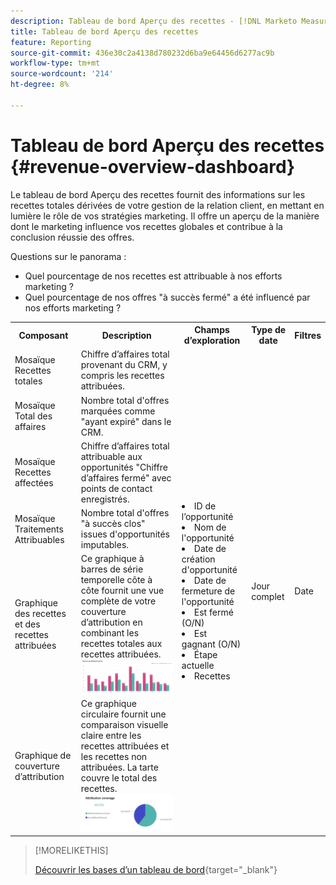 ```yaml
---
description: Tableau de bord Aperçu des recettes - [!DNL Marketo Measure] - Produit
title: Tableau de bord Aperçu des recettes
feature: Reporting
source-git-commit: 436e30c2a4138d780232d6ba9e64456d6277ac9b
workflow-type: tm+mt
source-wordcount: '214'
ht-degree: 8%

---
```


# Tableau de bord Aperçu des recettes {#revenue-overview-dashboard}

Le tableau de bord Aperçu des recettes fournit des informations sur les recettes totales dérivées de votre gestion de la relation client, en mettant en lumière le rôle de vos stratégies marketing. Il offre un aperçu de la manière dont le marketing influence vos recettes globales et contribue à la conclusion réussie des offres.

Questions sur le panorama :

* Quel pourcentage de nos recettes est attribuable à nos efforts marketing ?
* Quel pourcentage de nos offres &quot;à succès fermé&quot; a été influencé par nos efforts marketing ?

<table style="table-layout:auto"> 
<tbody>
  <tr> 
   <th>Composant</th> 
   <th>Description</th>
   <th>Champs d’exploration</th>
   <th>Type de date</th>
   <th>Filtres</th>
  </tr>
  <tr>
    <td>Mosaïque Recettes totales</td>
    <td>Chiffre d’affaires total provenant du CRM, y compris les recettes attribuées.</td>
    <td rowspan="6"><li>ID de l’opportunité</li>
<li>Nom de l'opportunité</li>
<li>Date de création d'opportunité</li>
<li>Date de fermeture de l'opportunité</li>
<li>Est fermé (O/N)</li>
<li>Est gagnant (O/N)</li>
<li>Étape actuelle</li>
<li>Recettes</li></td>
    <td rowspan="6">Jour complet</td>
    <td rowspan="6">Date</td>
  </tr>
  <tr>
    <td>Mosaïque Total des affaires</td>
    <td>Nombre total d'offres marquées comme "ayant expiré" dans le CRM.</td>
  </tr>
  <tr>
    <td>Mosaïque Recettes affectées</td>
    <td>Chiffre d’affaires total attribuable aux opportunités "Chiffre d’affaires fermé" avec points de contact enregistrés.</td>
  </tr>
  <tr>
    <td>Mosaïque Traitements Attribuables</td>
    <td>Nombre total d'offres "à succès clos" issues d'opportunités imputables.</td>
  </tr>
  <tr>
    <td>Graphique des recettes et des recettes attribuées</td>
    <td>Ce graphique à barres de série temporelle côte à côte fournit une vue complète de votre couverture d’attribution en combinant les recettes totales aux recettes attribuées.
    <br/><img src="assets/revenue-overview-dashboard-1.png" width="600"></td>
  </tr>
  <tr>
    <td>Graphique de couverture d’attribution</td>
    <td>Ce graphique circulaire fournit une comparaison visuelle claire entre les recettes attribuées et les recettes non attribuées. La tarte couvre le total des recettes.
    <br/>
    <img src="assets/revenue-overview-dashboard-2.png" width="600"></td>
  </tr>
</tbody>
</table>

>[!MORELIKETHIS]
>
>[Découvrir les bases d’un tableau de bord](/help/marketo-measure-discover-ui/dashboards/discover-dashboard-basics.md){target="_blank"}
